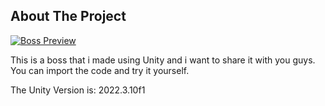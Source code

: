 ## About The Project

[![Boss Preview][boss-preview]](PreviewStuffs/boss.gif)

This is a boss that i made using Unity and i want to share it with you guys.
You can import the code and try it yourself.

The Unity Version is: 2022.3.10f1

[boss-preview]: PreviewStuffs/boss.gif
